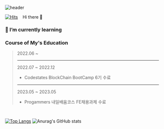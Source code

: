 ![header](https://capsule-render.vercel.app/api?type=waving&text=About%20%ME&fontColor=ffffff&fontAlignY=40)

[![Hits](https://hits.seeyoufarm.com/api/count/incr/badge.svg?url=https%3A%2F%2Fgithub.com%2Fyiminwook&count_bg=%2379C83D&title_bg=%23555555&icon=github.svg&icon_color=%23E7E7E7&title=GitHub&edge_flat=false)](https://hits.seeyoufarm.com) 
   &nbsp;&nbsp; Hi there 👋

### 🌱 I’m currently learning

### Course of My's Education

> 2022.06 ~
> 
> -----
>
> 2022.07 ~ 2022.12
>
>  - Codestates BlockChain BootCamp 6기 수료
> -----
>
> 2023.05 ~ 2023.05
>
>  - Progammers 내일배움코스 FE채용과제 수료

<br />

[![Top Langs](https://github-readme-stats.vercel.app/api/top-langs/?username=yiminwook&layout=donut)](https://github.com/yiminwook/github-readme-stats)
![Anurag's GitHub stats](https://github-readme-stats.vercel.app/api?username=yiminwook&show_icons=true&ring_color=7600bc&include_all_commits=true)

